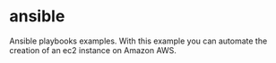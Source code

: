 # ansible
Ansible playbooks examples. With this example you can automate the creation of an ec2 instance on Amazon AWS.

